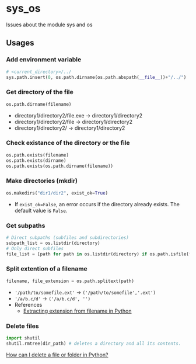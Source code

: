 # sys_os
Issues about the module sys and os

## Usages
### Add environment variable
```python
# <current_directory>/../
sys.path.insert(0, os.path.dirname(os.path.abspath(__file__))+"/../")
```
### Get directory of the file
```python
os.path.dirname(filename)
```
* directory1/directory2/file.exe -> directory1/directory2    
* directory1/directory2/file -> directory1/directory2    
* directory1/directory2/ -> directory1/directory2    
### Check existance of the directory or the file
```python
os.path.exists(filename)
os.path.exists(dirname)
os.path.exists(os.path.dirname(filename))
```
### Make directories (mkdir)
```python
os.makedirs("dir1/dir2", exist_ok=True)
```
* If `exist_ok=False`, an error occurs if the directory already exists. The default value is `False`.
### Get subpaths
```python
# Direct subpaths (subfiles and subdirectories)
subpath_list = os.listdir(directory)
# Only direct subfiles 
file_list = [path for path in os.listdir(directory) if os.path.isfile(f"{directory}/{path}")]
```
### Split extention of a filename
```python
filename, file_extension = os.path.splitext(path)
```
* `'/path/to/somefile.ext'` -> `('/path/to/somefile','.ext')`
* `'/a/b.c/d'` -> `('/a/b.c/d', '')`
* References
    * [Extracting extension from filename in Python](https://stackoverflow.com/questions/541390/extracting-extension-from-filename-in-python)
### Delete files
```python
import shutil
shutil.rmtree(dir_path) # deletes a directory and all its contents.
```
[How can I delete a file or folder in Python?](https://stackoverflow.com/questions/6996603/how-can-i-delete-a-file-or-folder-in-python)